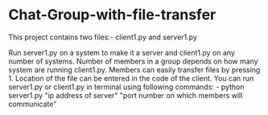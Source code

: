 # Chat-Group-with-file-transfer
This project contains two files:-
client1.py and server1.py

Run server1.py on a system to make it a server and client1.py on any number of systems.
Number of members in a group depends on how many system are running client1.py.
Members can easily transfer files by pressing 1.
Location of the file can be entered in the code of the client.
You can run server1.py or client1.py in terminal using following commands:
    - python server1.py "ip address of server" "port number on which members will communicate"
